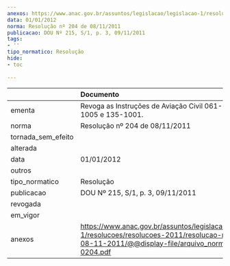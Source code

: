 ```yaml
---
anexos: https://www.anac.gov.br/assuntos/legislacao/legislacao-1/resolucoes/resolucoes-2011/resolucao-no-204-de-08-11-2011/@@display-file/arquivo_norma/RA2011-0204.pdf
data: 01/01/2012
norma: Resolução nº 204 de 08/11/2011
publicacao: DOU Nº 215, S/1, p. 3, 09/11/2011
tags:
- ''
tipo_normatico: Resolução
hide: 
- toc 
 
---
```


|                    | Documento                                                                                                                                                       |
|:-------------------|:----------------------------------------------------------------------------------------------------------------------------------------------------------------|
| ementa             | Revoga as Instruções de Aviação Civil 061-1003, 121-1005 e 135-1001.                                                                                            |
| norma              | Resolução nº 204 de 08/11/2011                                                                                                                                  |
| tornada_sem_efeito |                                                                                                                                                                 |
| alterada           |                                                                                                                                                                 |
| data               | 01/01/2012                                                                                                                                                      |
| outros             |                                                                                                                                                                 |
| tipo_normatico     | Resolução                                                                                                                                                       |
| publicacao         | DOU Nº 215, S/1, p. 3, 09/11/2011                                                                                                                               |
| revogada           |                                                                                                                                                                 |
| em_vigor           |                                                                                                                                                                 |
| anexos             | https://www.anac.gov.br/assuntos/legislacao/legislacao-1/resolucoes/resolucoes-2011/resolucao-no-204-de-08-11-2011/@@display-file/arquivo_norma/RA2011-0204.pdf |